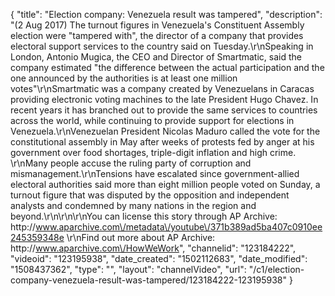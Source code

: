 {
    "title": "Election company: Venezuela result was tampered",
    "description": "(2 Aug 2017) The turnout figures in Venezuela's Constituent Assembly election were \"tampered with\", the director of a company that provides electoral support services to the country said on Tuesday.\r\nSpeaking in London, Antonio Mugica, the CEO and Director of Smartmatic, said the company estimated \"the difference between the actual participation and the one announced by the authorities is at least one million votes\"\r\nSmartmatic was a company created by Venezuelans in Caracas providing electronic voting machines to the late President Hugo Chavez. In recent years it has branched out to provide the same services to countries across the world, while continuing to provide support for elections in Venezuela.\r\nVenezuelan President Nicolas Maduro called the vote for the constitutional assembly in May after weeks of protests fed by anger at his government over food shortages, triple-digit inflation and high crime. \r\nMany people accuse the ruling party of corruption and mismanagement.\r\nTensions have escalated since government-allied electoral authorities said more than eight million people voted on Sunday, a turnout figure that was disputed by the opposition and independent analysts and condemned by many nations in the region and beyond.\r\n\r\n\r\nYou can license this story through AP Archive: http:\/\/www.aparchive.com\/metadata\/youtube\/371b389ad5ba407c0910ee245359348e \r\nFind out more about AP Archive: http:\/\/www.aparchive.com\/HowWeWork",
    "channelid": "123184222",
    "videoid": "123195938",
    "date_created": "1502112683",
    "date_modified": "1508437362",
    "type": "",
    "layout": "channelVideo",
    "url": "\/c1\/election-company-venezuela-result-was-tampered\/123184222-123195938"
}